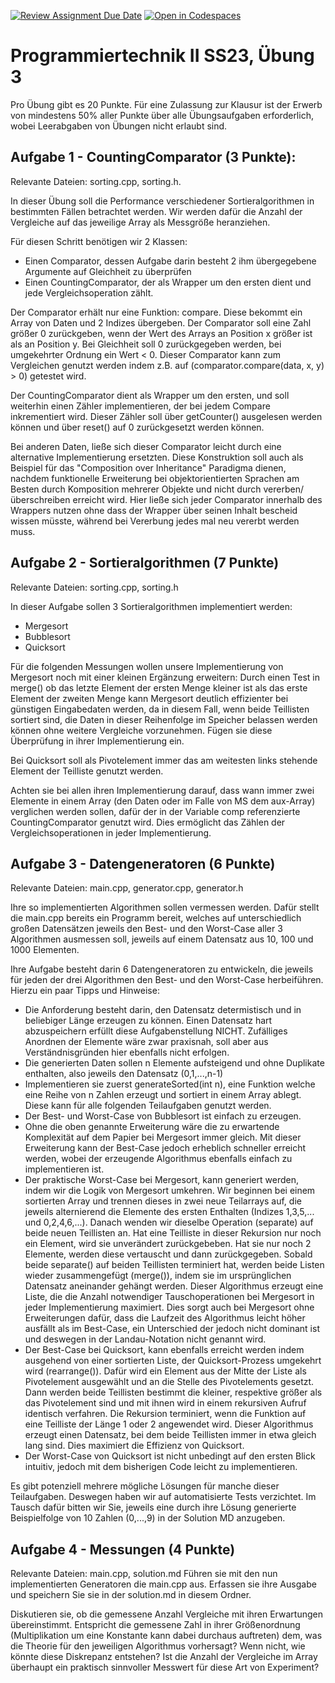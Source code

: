[![Review Assignment Due Date](https://classroom.github.com/assets/deadline-readme-button-24ddc0f5d75046c5622901739e7c5dd533143b0c8e959d652212380cedb1ea36.svg)](https://classroom.github.com/a/Sm0j1oC1)
[![Open in Codespaces](https://classroom.github.com/assets/launch-codespace-7f7980b617ed060a017424585567c406b6ee15c891e84e1186181d67ecf80aa0.svg)](https://classroom.github.com/open-in-codespaces?assignment_repo_id=11259294)
# Programmiertechnik II SS23, Übung 3

Pro Übung gibt es 20 Punkte. Für eine Zulassung zur Klausur ist der Erwerb von mindestens 50% aller Punkte über alle Übungsaufgaben erforderlich, wobei Leerabgaben von Übungen nicht erlaubt sind.

## Aufgabe 1 - CountingComparator (3 Punkte):
Relevante Dateien: sorting.cpp, sorting.h.

In dieser Übung soll die Performance verschiedener Sortieralgorithmen in
bestimmten Fällen betrachtet werden. Wir werden dafür die Anzahl der Vergleiche auf das jeweilige Array als Messgröße heranziehen.

Für diesen Schritt benötigen wir 2 Klassen:
- Einen Comparator, dessen Aufgabe darin besteht 2 ihm übergegebene Argumente auf Gleichheit zu überprüfen
- Einen CountingComparator, der als Wrapper um den ersten dient und jede Vergleichsoperation zählt.

Der Comparator erhält nur eine Funktion: compare. Diese bekommt ein Array von Daten und 2 Indizes übergeben. Der Comparator soll eine Zahl größer 0
zurückgeben, wenn der Wert des Arrays an Position x größer ist als an Position y. Bei Gleichheit soll 0 zurückgegeben werden, bei umgekehrter Ordnung ein
Wert < 0. Dieser Comparator kann zum Vergleichen genutzt werden indem z.B. auf (comparator.compare(data, x, y) > 0) getestet wird.

Der CountingComparator dient als Wrapper um den ersten, und soll weiterhin einen Zähler implementieren, der bei jedem Compare inkrementiert wird. Dieser
Zähler soll über getCounter() ausgelesen werden können und über reset() auf 0 zurückgesetzt werden können.

Bei anderen Daten, ließe sich dieser Comparator leicht durch eine alternative Implementierung ersetzten. Diese Konstruktion soll auch als Beispiel für das "Composition over Inheritance" Paradigma dienen, nachdem funktionelle Erweiterung
bei objektorientierten Sprachen am Besten durch Komposition mehrerer Objekte und nicht durch vererben/überschreiben erreicht wird.
Hier ließe sich jeder Comparator innerhalb des Wrappers nutzen ohne dass der Wrapper über seinen Inhalt bescheid wissen müsste,
während bei Vererbung jedes mal neu vererbt werden muss.

## Aufgabe 2 - Sortieralgorithmen (7 Punkte)
Relevante Dateien: sorting.cpp, sorting.h

In dieser Aufgabe sollen 3 Sortieralgorithmen implementiert werden:
- Mergesort
- Bubblesort
- Quicksort

Für die folgenden Messungen wollen unsere Implementierung von Mergesort noch mit einer kleinen Ergänzung erweitern: Durch einen Test in merge() ob das letzte
Element der ersten Menge kleiner ist als das erste Element der zweiten Menge kann Mergesort deutlich effizienter bei günstigen Eingabedaten werden, da in diesem Fall, wenn beide Teillisten sortiert sind, die Daten in dieser Reihenfolge im Speicher belassen werden können ohne weitere Vergleiche vorzunehmen. Fügen sie diese Überprüfung in ihrer Implementierung ein.

Bei Quicksort soll als Pivotelement immer das am weitesten links stehende Element der Teilliste genutzt werden.

Achten sie bei allen ihren Implementierung darauf, dass wann immer zwei Elemente in einem Array (den Daten oder im Falle von MS dem aux-Array) verglichen werden sollen, dafür der in der Variable comp referenzierte CountingComparator genutzt wird. Dies ermöglicht das Zählen der Vergleichsoperationen in jeder Implementierung.

## Aufgabe 3 - Datengeneratoren (6 Punkte)
Relevante Dateien: main.cpp, generator.cpp, generator.h

Ihre so implementierten Algorithmen sollen vermessen werden. Dafür stellt die main.cpp bereits ein Programm bereit, welches auf unterschiedlich großen Datensätzen jeweils den Best- und den Worst-Case aller 3 Algorithmen ausmessen soll, jeweils auf einem Datensatz aus 10, 100 und 1000 Elementen.

Ihre Aufgabe besteht darin 6 Datengeneratoren zu entwickeln, die jeweils für jeden der drei Algorithmen den Best- und den Worst-Case herbeiführen.
Hierzu ein paar Tipps und Hinweise:
- Die Anforderung besteht darin, den Datensatz determistisch und in beliebiger Länge erzeugen zu können. Einen Datensatz hart abzuspeichern erfüllt diese Aufgabenstellung NICHT. Zufälliges Anordnen der Elemente wäre zwar praxisnah, soll aber aus Verständnisgründen hier ebenfalls nicht erfolgen.
- Die generierten Daten sollen n Elemente aufsteigend und ohne Duplikate enthalten, also jeweils den Datensatz (0,1,...,n-1)
- Implementieren sie zuerst generateSorted(int n), eine Funktion welche eine Reihe von n Zahlen erzeugt und sortiert in einem Array ablegt. Diese kann
  für alle folgenden Teilaufgaben genutzt werden.
- Der Best- und Worst-Case von Bubblesort ist einfach zu erzeugen.
- Ohne die oben genannte Erweiterung wäre die zu erwartende Komplexität auf dem Papier bei Mergesort immer gleich. Mit dieser Erweiterung kann der Best-Case
  jedoch erheblich schneller erreicht werden, wobei der erzeugende Algorithmus ebenfalls einfach zu implementieren ist.
- Der praktische Worst-Case bei Mergesort, kann generiert werden, indem wir die Logik von Mergesort umkehren. Wir beginnen bei einem sortierten Array und 
  trennen dieses in zwei neue Teilarrays auf, die jeweils alternierend die Elemente des ersten Enthalten (Indizes 1,3,5,... und 0,2,4,6,...). Danach wenden
  wir dieselbe Operation (separate) auf beide neuen Teillisten an. Hat eine Teilliste in dieser Rekursion nur noch ein Element, wird sie unverändert zurückgebeben. Hat sie nur noch 2 Elemente, werden diese vertauscht und dann zurückgegeben. Sobald beide separate() auf beiden Teillisten terminiert hat, werden beide Listen wieder zusammengefügt (merge()), indem sie im ursprünglichen Datensatz aneinander gehängt werden. Dieser Algorithmus erzeugt eine Liste, die die Anzahl notwendiger Tauschoperationen bei Mergesort in jeder Implementierung maximiert. Dies sorgt auch bei Mergesort ohne Erweiterungen dafür, dass die Laufzeit des Algorithmus leicht höher ausfällt als im Best-Case, ein Unterschied der jedoch nicht dominant ist und deswegen in der Landau-Notation nicht genannt wird.
- Der Best-Case bei Quicksort, kann ebenfalls erreicht werden indem ausgehend von einer sortierten Liste, der Quicksort-Prozess umgekehrt wird (rearrange()). 
  Dafür wird ein Element aus der Mitte der Liste als Pivotelement ausgewählt und an die Stelle des Pivotelements gesetzt. Dann werden beide Teillisten bestimmt die kleiner, respektive größer als das Pivotelement sind und mit ihnen wird in einem rekursiven Aufruf identisch verfahren. Die Rekursion terminiert, wenn die Funktion auf eine Teilliste der Länge 1 oder 2 angewendet wird. Dieser Algorithmus erzeugt einen Datensatz, bei dem beide Teillisten
  immer in etwa gleich lang sind. Dies maximiert die Effizienz von Quicksort.
- Der Worst-Case von Quicksort ist nicht unbedingt auf den ersten Blick intuitiv, jedoch mit dem bisherigen Code leicht zu implementieren.

Es gibt potenziell mehrere mögliche Lösungen für manche dieser Teilaufgaben. Deswegen haben wir auf automatisierte Tests verzichtet. Im Tausch dafür bitten wir Sie, jeweils eine durch ihre Lösung generierte Beispielfolge von 10 Zahlen (0,...,9) in der Solution MD anzugeben.

## Aufgabe 4 - Messungen (4 Punkte)
Relevante Dateien: main.cpp, solution.md
Führen sie mit den nun implementierten Generatoren die main.cpp aus. Erfassen sie ihre Ausgabe und speichern Sie sie in der solution.md in diesem Ordner.

Diskutieren sie, ob die gemessene Anzahl Vergleiche mit ihren Erwartungen übereinstimmt. Entspricht die gemessene Zahl in ihrer Größenordnung (Multiplikation um eine Konstante kann dabei durchaus auftreten) dem, was die Theorie für den jeweiligen Algorithmus vorhersagt? Wenn nicht, wie könnte diese Diskrepanz entstehen? Ist die Anzahl der Vergleiche im Array überhaupt ein praktisch sinnvoller Messwert für diese Art von Experiment?